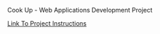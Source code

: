 Cook Up - Web Applications Development Project

[Link To Project Instructions](https://docs.google.com/document/d/1k0yMWkdyJ0gJez0ohhCEu50lbFnIq8TDcV1PzQTpGMY)